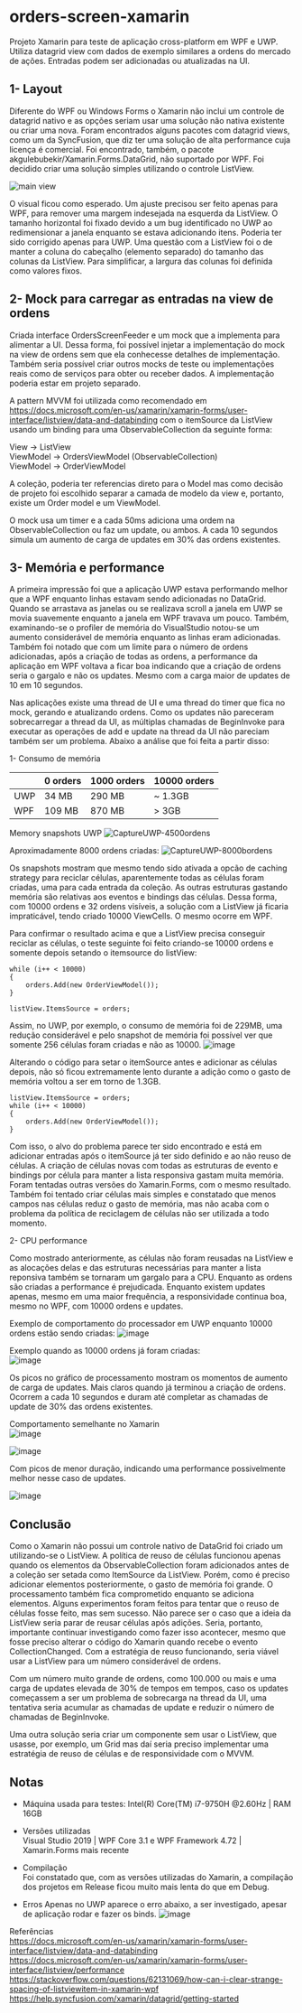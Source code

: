 # orders-screen-xamarin
Projeto Xamarin para teste de aplicação cross-platform em WPF e UWP. Utiliza datagrid view com dados de exemplo similares a ordens do mercado de ações. Entradas podem ser adicionadas ou atualizadas na UI.

## 1- Layout ##
Diferente do WPF ou Windows Forms o Xamarin não inclui um controle de datagrid nativo e as opções seriam usar uma solução não nativa existente ou criar uma nova. Foram encontrados alguns pacotes com datagrid views, como um da SyncFusion, que diz ter uma solução de alta performance cuja licença é comercial. Foi encontrado, também, o pacote akgulebubekir/Xamarin.Forms.DataGrid, não suportado por WPF. Foi decidido criar uma solução simples utilizando o controle ListView.

![main view](https://user-images.githubusercontent.com/5822726/118692225-31bd9f00-b7e0-11eb-9681-71e4a193a4b9.PNG)

O visual ficou como esperado. Um ajuste precisou ser feito apenas para WPF, para remover uma margem indesejada na esquerda da ListView. O tamanho horizontal foi fixado devido a um bug identificado no UWP ao redimensionar a janela enquanto se estava adicionando itens. Poderia ter sido corrigido apenas para UWP. Uma questão com a ListView foi o de manter a coluna do cabeçalho (elemento separado) do tamanho das colunas da ListView. Para simplificar, a largura das colunas foi definida como valores fixos.

## 2- Mock para carregar as entradas na view de ordens ##
Criada interface OrdersScreenFeeder e um mock que a implementa para alimentar a UI. Dessa forma, foi possível injetar a implementação do mock na view de ordens sem que ela conhecesse detalhes de implementação. Também seria possível criar outros mocks de teste ou implementações reais como de serviços para obter ou receber dados. A implementação poderia estar em projeto separado.

A pattern MVVM foi utilizada como recomendado em https://docs.microsoft.com/en-us/xamarin/xamarin-forms/user-interface/listview/data-and-databinding com o itemSource da ListView usando um binding para uma ObservableCollection da seguinte forma: 

View -> ListView  
ViewModel -> OrdersViewModel (ObservableCollection)  
ViewModel -> OrderViewModel  

A coleção, poderia ter referencias direto para o Model mas como decisão de projeto foi escolhido separar a camada de modelo da view e, portanto, existe um Order model e um ViewModel.

O mock usa um timer e a cada 50ms adiciona uma ordem na ObservableCollection ou faz um update, ou ambos. A cada 10 segundos simula um aumento de carga de updates em 30% das ordens existentes.

## 3- Memória e performance ##
A primeira impressão foi que a aplicação UWP estava performando melhor que a WPF enquanto linhas estavam sendo adicionadas no DataGrid. Quando se arrastava as janelas ou se realizava scroll a janela em UWP se movia suavemente enquanto a janela em WPF travava um pouco. Também, examinando-se o profiler de memória do VisualStudio notou-se um aumento considerável de memória enquanto as linhas eram adicionadas. Também foi notado que com um limite para o número de ordens adicionadas, após a criação de todas as ordens, a performance da aplicação em WPF voltava a ficar boa indicando que a criação de ordens seria o gargalo e não os updates. Mesmo com a carga maior de updates de 10 em 10 segundos.

Nas aplicações existe uma thread de UI e uma thread do timer que fica no mock, gerando e atualizando ordens. Como os updates não pareceram sobrecarregar a thread da UI, as múltiplas chamadas de BeginInvoke para executar as operações de add e update na thread da UI não pareciam também ser um problema. Abaixo a análise que foi feita a partir disso:

1- Consumo de memória

|   | 0 orders| 1000 orders | 10000 orders |
|---| --------|-------------|--------------|
|UWP|   34 MB |      290 MB |      ~ 1.3GB |
|WPF|  109 MB |      870 MB |      >   3GB |


Memory snapshots UWP
![CaptureUWP-4500ordens](https://user-images.githubusercontent.com/5822726/118740162-8af9f280-b821-11eb-8ff7-cb0533c76f38.png)

Aproximadamente 8000 ordens criadas:
![CaptureUWP-8000bordens](https://user-images.githubusercontent.com/5822726/118710222-62a7cf00-b7f4-11eb-8a6d-40cf4be90a01.PNG)

Os snapshots mostram que mesmo tendo sido ativada a opcão de caching strategy para reciclar células, aparentemente todas as células foram criadas, uma para cada entrada da coleção. As outras estruturas gastando memória são relativas aos eventos e bindings das células. Dessa forma, com 10000 ordens e 32 ordens visíveis, a solução com a ListView já  ficaria impraticável, tendo criado 10000 ViewCells. O mesmo ocorre em WPF.

Para confirmar o resultado acima e que a ListView precisa conseguir reciclar as células, o teste seguinte foi feito criando-se 10000 ordens e somente depois setando o itemsource do listView:

```
while (i++ < 10000)
{
    orders.Add(new OrderViewModel());
}

listView.ItemsSource = orders;
```

Assim, no UWP, por exemplo, o consumo de memória foi de 229MB, uma redução considerável e pelo snapshot de memória foi possível ver que somente 256 células foram criadas e não as 10000.
![image](https://user-images.githubusercontent.com/5822726/118725389-46ad2900-b806-11eb-97e2-497d97f2cf7d.png)

Alterando o código para setar o itemSource antes e adicionar as células depois, não só ficou extremamente lento durante a adição como o gasto de memória voltou a ser em torno de 1.3GB.
```
listView.ItemsSource = orders;
while (i++ < 10000)
{
    orders.Add(new OrderViewModel());
}
```
Com isso, o alvo do problema parece ter sido encontrado e está em adicionar entradas após o itemSource já ter sido definido e ao não reuso de células. A criação de células novas com todas as estruturas de evento e bindings por célula para manter a lista responsiva gastam muita memória. Foram tentadas outras versões do Xamarin.Forms, com o mesmo resultado. Também foi tentado criar células mais simples e constatado que menos campos nas células reduz o gasto de memória, mas não acaba com o problema da política de reciclagem de células não ser utilizada a todo momento.

2- CPU performance

Como mostrado anteriormente, as células não foram reusadas na ListView e as alocações delas e das estruturas necessárias para manter a lista reponsiva também se tornaram um gargalo para a CPU. Enquanto as ordens são criadas a performance é prejudicada. Enquanto existem updates apenas, mesmo em uma maior frequência, a responsividade continua boa, mesmo no WPF, com 10000 ordens e updates.

Exemplo de comportamento do processador em UWP enquanto 10000 ordens estão sendo criadas:
![image](https://user-images.githubusercontent.com/5822726/118736638-6f8ae980-b819-11eb-8197-7bae1c08c01b.png)

Exemplo quando as 10000 ordens já foram criadas:  
![image](https://user-images.githubusercontent.com/5822726/118737773-f04ae500-b81b-11eb-946a-7226a83473d8.png)

Os picos no gráfico de processamento mostram os momentos de aumento de carga de updates. Mais claros quando já terminou a criação de ordens. Ocorrem a cada 10 segundos e duram até completar as chamadas de update de 30% das ordens existentes.

Comportamento semelhante no Xamarin  
![image](https://user-images.githubusercontent.com/5822726/118739498-02c71d80-b820-11eb-99f9-f9c579254e9b.png)

![image](https://user-images.githubusercontent.com/5822726/118739714-8123bf80-b820-11eb-977e-d766a90bf08c.png)

Com picos de menor duração, indicando uma performance possivelmente melhor nesse caso de updates.

![image](https://user-images.githubusercontent.com/5822726/118857366-554f1b00-b8ae-11eb-9eaf-4a3104e46fc1.png)


## Conclusão ##
Como o Xamarin não possui um controle nativo de DataGrid foi criado um utilizando-se o ListView. A política de reuso de células funcionou apenas quando os elementos da ObservableCollection foram adicionados antes de a coleção ser setada como ItemSource da ListView. Porém, como é preciso adicionar elementos posteriormente, o gasto de memória foi grande. O processamento também fica comprometido enquanto se adiciona elementos. Alguns experimentos foram feitos para tentar que o reuso de células fosse feito, mas sem sucesso. 
Não parece ser o caso que a ideia da ListView seria parar de reusar células após adições. Seria, portanto, importante continuar investigando como fazer isso acontecer, mesmo que fosse preciso alterar o código do Xamarin quando recebe o evento CollectionChanged. Com a estratégia de reuso funcionando, seria viável usar a ListView para um número considerável de ordens.

Com um número muito grande de ordens, como 100.000 ou mais e uma carga de updates elevada de 30% de tempos em tempos, caso os updates começassem a ser um problema de sobrecarga na thread da UI, uma tentativa seria acumular as chamadas de update e reduzir o número de chamadas de BeginInvoke.

Uma outra solução seria criar um componente sem usar o ListView, que usasse, por exemplo, um Grid mas daí seria preciso implementar uma estratégia de reuso de células e de responsividade com o MVVM.

## Notas ## 
- Máquina usada para testes:
Intel(R) Core(TM) i7-9750H @2.60Hz | RAM 16GB

- Versões utilizadas  
Visual Studio 2019  | WPF Core 3.1 e WPF Framework 4.72 | Xamarin.Forms mais recente

- Compilação  
Foi constatado que, com as versões utilizadas do Xamarin, a compilação dos projetos em Release ficou muito mais lenta do que em Debug.

- Erros
Apenas no UWP aparece o erro abaixo, a ser investigado, apesar de aplicação rodar e fazer os binds.
![image](https://user-images.githubusercontent.com/5822726/118736305-a14f8080-b818-11eb-8507-571c4712dd82.png)

Referências  
https://docs.microsoft.com/en-us/xamarin/xamarin-forms/user-interface/listview/data-and-databinding  
https://docs.microsoft.com/en-us/xamarin/xamarin-forms/user-interface/listview/performance  
https://stackoverflow.com/questions/62131069/how-can-i-clear-strange-spacing-of-listviewitem-in-xamarin-wpf  
https://help.syncfusion.com/xamarin/datagrid/getting-started  
